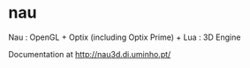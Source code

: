 nau
===

Nau : OpenGL + Optix (including Optix Prime) + Lua : 3D Engine 

Documentation at http://nau3d.di.uminho.pt/
